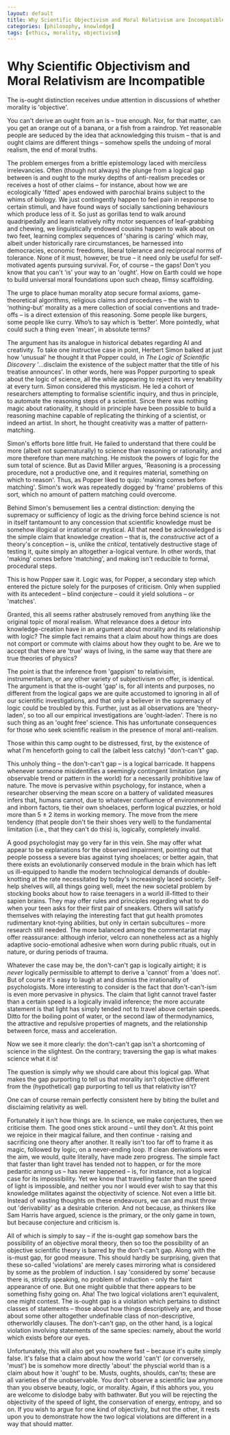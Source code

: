 ```yaml
---
layout: default
title: Why Scientific Objectivism and Moral Relativism are Incompatible
categories: [philosophy, knowledge]
tags: [ethics, morality, objectivism]
---
```


# Why Scientific Objectivism and Moral Relativism are Incompatible

The is-ought distinction receives undue attention in discussions of whether morality is 'objective'.

You can't derive an ought from an is – true enough. Nor, for that matter, can you get an orange out of a banana, or a fish from a raindrop. Yet reasonable people are seduced by the idea that acknowledging this truism – that is and ought claims are different things – somehow spells the undoing of moral realism, the end of moral truths.

The problem emerges from a brittle epistemology laced with merciless irrelevancies. Often (though not always) the plunge from a logical gap between is and ought to the murky depths of anti-realism precedes or receives a host of other claims – for instance, about how we are ecologically 'fitted' apes endowed with parochial brains subject to the whims of biology. We just contingently happen to feel pain in response to certain stimuli, and have found ways of socially sanctioning behaviours which produce less of it. So just as gorillas tend to walk around quadripedally and learn relatively nifty motor sequences of leaf-grabbing and chewing, we linguistically endowed cousins happen to walk about on two feet, learning complex sequences of 'sharing is caring' which may, albeit under historically rare circumstances, be harnessed into democracies, economic freedoms, liberal tolerance and reciprocal norms of tolerance. None of it must, however, be true – it need only be useful for self-motivated agents pursuing survival. For, of course – the gaps! Don't you know that you can't 'is' your way to an 'ought'. How on Earth could we hope to build universal moral foundations upon such cheap, flimsy scaffolding.

The urge to place human morality atop secure formal axioms, game-theoretical algorithms, religious claims and procedures – the wish to ‘nothing-but’ morality as a mere collection of social conventions and trade-offs – is a direct extension of this reasoning. Some people like burgers, some people like curry. Who’s to say which is ‘better’. More pointedly, what could such a thing even 'mean', in absolute terms?

The argument has its analogue in historical debates regarding AI and creativity. To take one instructive case in point, Herbert Simon balked at just how 'unusual' he thought it that Popper could, in *The Logic of Scientific Discovery* '...disclaim the existence of the subject matter that the title of his treatise announces'. In other words, here was Popper purporting to speak about the logic of science, all the while appearing to reject its very tenability at every turn. Simon considered this mysticism. He led a cohort of researchers attempting to formalise scientific inquiry, and thus in principle, to automate the reasoning steps of a scientist. Since there was nothing magic about rationality, it should in principle have been possible to build a reasoning machine capable of replicating the thinking of a scientist, or indeed an artist. In short, he thought creativity was a matter of pattern-matching.

Simon's efforts bore little fruit. He failed to understand that there could be more (albeit not supernaturally) to science than reasoning or rationality, and more therefore than mere matching. He mistook the powers of logic for the sum total of science. But as David Miller argues, 'Reasoning is a processing procedure, not a productive one, and it requires material, something on which to reason'. Thus, as Popper liked to quip: 'making comes before matching'. Simon's work was repeatedly dogged by 'frame' problems of this sort, which no amount of pattern matching could overcome.

Behind Simon's bemusement lies a central distinction: denying the supremacy or sufficiency of logic as the driving force behind science is not in itself tantamount to any concession that scientific knowledge must be somehow illogical or irrational or mystical. All that need be acknowledged is the simple claim that knowledge creation – that is, the *constructive* act of a theory's conception – is, unlike the *critical*, tentatively destructive stage of testing it, quite simply an altogether a-logical venture. In other words, that 'making' comes before 'matching', and making isn't reducible to formal, procedural steps.

This is how Popper saw it. Logic was, for Popper, a secondary step which entered the picture solely for the purposes of criticism. Only when supplied with its antecedent – blind conjecture – could it yield solutions – or 'matches'.

Granted, this all seems rather abstrusely removed from anything like the original topic of moral realism. What relevance does a detour into knowledge-creation have in an argument about morality and its relationship with logic? The simple fact remains that a claim about how things are does not comport or commute with claims about how they ought to be. Are we to accept that there are 'true' ways of living, in the same way that there are true theories of physics?

The point is that the inference from 'gappism' to relativisim, instrumentalism, or any other variety of subjectivism on offer, is identical. The argument is that the is-ought 'gap' is, for all intents and purposes, no different from the logical gaps we are quite accustomed to ignoring in all of our scientific investigations, and that only a believer in the supremacy of logic could be troubled by this. Further, just as all observations are 'theory-laden', so too all our empirical investigations are 'ought-laden'. There is no such thing as an 'ought free' science. This has unfortunate consequences for those who seek scientific realism in the presence of moral anti-realism.

Those within this camp ought to be distressed, first, by the existence of what I'm henceforth going to call the (albeit less catchy) "don't-can't" gap.

This unholy thing – the don't-can't gap – is a logical barricade. It happens whenever someone misidentifies a seemingly contingent limitation (any observable trend or pattern in the world) for a necessarily prohibitive law of nature. The move is pervasive within psychology, for instance, when a researcher observing the mean score on a battery of validated measures infers that, humans cannot, due to whatever confluence of environmental and inborn factors, tie their own shoelaces, perform logical puzzles, or hold more than 5 ± 2 items in working memory. The move from the mere tendency (that people don't tie their shoes very well) to the fundamental limitation (i.e., that they can't do this) is, logically, completely invalid.

A good psychologist may go very far in this vein. She may offer what appear to be explanations for the observed impairment, pointing out that people possess a severe bias against tying shoelaces; or better again, that there exists an evolutionarily conserved module in the brain which has left us ill-equipped to handle the modern technological demands of double-knotting at the rate necessitated by today's increasingly laced society. Self-help shelves will, all things going well, meet the new societal problem by stocking books about how to raise teenagers in a world ill-fitted to their sapien brains. They may offer rules and principles regarding what to do when your teen asks for their first pair of sneakers. Others will satisfy themselves with relaying the interesting fact that gut health promotes rudimentary knot-tying abilities, but only in certain subcultures – more research still needed. The more balanced among the commentariat may offer reassurance: although inferior, velcro can nonetheless act as a highly adaptive socio-emotional adhesive when worn during public rituals, out in nature, or during periods of trauma.

Whatever the case may be, the don't-can't gap is logically airtight; it is *never* logically permissible to attempt to derive a 'cannot' from a 'does not'. But of course it's easy to laugh at and dismiss the irrationality of psychologists. More interesting to consider is the fact that don't-can't-ism is even more pervasive in physics. The claim that light cannot travel faster than a certain speed is a logically invalid inference; the more accurate statement is that light has simply tended not to travel above certain speeds. Ditto for the boiling point of water, or the second law of thermodynamics, the attractive and repulsive properties of magnets, and the relationship between force, mass and acceleration.

Now we see it more clearly: the don't-can't gap isn't a shortcoming of science in the slightest. On the contrary; traversing the gap is what makes science what it is!

The question is simply why we should care about this logical gap. What makes the gap purporting to tell us that morality isn't objective different from the (hypothetical) gap purporting to tell us that relativity isn't?

One can of course remain perfectly consistent here by biting the bullet and disclaiming relativity as well. 

Fortunately it isn't how things are. In science, we make conjectures, then we criticise them. The good ones stick around – until they don't. At this point we rejoice in their magical failure, and then continue - raising and sacrificing one theory after another. It really isn't too far off to frame it as magic, followed by logic, on a never-ending loop. If clean derivations were the aim, we would, quite literally, have made zero progress. The simple fact that faster than light travel has tended not to happen, or for the more pedantic among us – has never happened – is, for instance, not a logical case for its impossibility. Yet we know that travelling faster than the speed of light is impossible, and neither you nor I would ever wish to say that this knowledge militates against the objectivity of science. Not even a little bit. Instead of wasting thoughts on these endeavours, we can and must throw out 'derivability' as a desirable criterion. And not because, as thinkers like Sam Harris have argued, science is the primary, or the only game in town, but because conjecture and criticism is.

All of which is simply to say – if the is-ought gap somehow bars the possibility of an objective moral theory, then so too the possibility of an objective scientific theory is barred by the don't-can't gap. Along with the is-must gap, for good measure. This should hardly be surprising, given that these so-called 'violations' are merely cases mirroring what is considered by some as the problem of induction. I say 'considered by some' because there is, strictly speaking, no problem of induction – only the faint appearance of one.
But one might quibble that there appears to be something fishy going on. Aha! The two logical violations aren't equivalent, one might contest. The is-ought gap is a violation which pertains to distinct classes of statements – those about how things descriptively are, and those about some other altogether undefinable class of non-descriptive, otherworldly clauses. The don't-can't gap, on the other hand, is a logical violation involving statements of the same species: namely, about the world which exists before our eyes.

Unfortunately, this will also get you nowhere fast – because it's quite simply false. It's false that a claim about how the world 'can't' (or conversely, 'must') be is somehow more directly 'about' the physcial world than is a claim about how it 'ought' to be. Musts, oughts, shoulds, can'ts; these are all varieties of the unobservable. You don't observe a scientific law anymore than you observe beauty, logic, or morality. Again, if this abhors you, you are welcome to dislodge baby with bathwater. But you will be rejecting the objectivity of the speed of light, the conservation of energy, entropy, and so on. If you wish to argue for one kind of objectivity, but not the other, it rests upon you to demonstrate how the two logical violations are different in a way that should matter.
